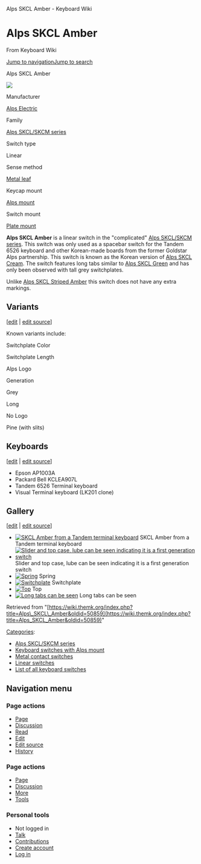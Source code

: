 Alps SKCL Amber - Keyboard Wiki

Alps SKCL Amber
===============

From Keyboard Wiki 

[Jump to navigation](https://wiki.themk.org/index.php/Alps_SKCL_Amber#column-one)[Jump to search](https://wiki.themk.org/index.php/Alps_SKCL_Amber#searchInput)

Alps SKCL Amber

[![](https://wiki.themk.org/images/thumb/3/3e/Skclamberclose.jpg/500px-Skclamberclose.jpg)](https://wiki.themk.org/index.php/File:Skclamberclose.jpg)

Manufacturer

[Alps Electric](https://wiki.themk.org/index.php/Alps_Electric "Alps Electric")

Family

[Alps SKCL/SKCM series](https://wiki.themk.org/index.php/Alps_SKCL/SKCM_series "Alps SKCL/SKCM series")

Switch type

Linear

Sense method

[Metal leaf](https://wiki.themk.org/index.php/Contact_mechanism#Metal_leaf "Contact mechanism")

Keycap mount

[Alps mount](https://wiki.themk.org/index.php/Keycap_mount#Alps_mount "Keycap mount")

Switch mount

[Plate mount](https://wiki.themk.org/index.php/Switch_mount#Plate_mount "Switch mount")

**Alps SKCL Amber** is a linear switch in the "complicated" [Alps SKCL/SKCM series](https://wiki.themk.org/index.php/Alps_SKCL/SKCM_series "Alps SKCL/SKCM series"). This switch was only used as a spacebar switch for the Tandem 6526 keyboard and other Korean-made boards from the former Goldstar Alps partnership. This switch is known as the Korean version of [Alps SKCL Cream](https://wiki.themk.org/index.php/Alps_SKCL_Cream "Alps SKCL Cream"). The switch features long tabs similar to [Alps SKCL Green](https://wiki.themk.org/index.php/Alps_SKCL_Green "Alps SKCL Green") and has only been observed with tall grey switchplates.

Unlike [Alps SKCL Striped Amber](https://wiki.themk.org/index.php/Alps_SKCL_Striped_Amber "Alps SKCL Striped Amber") this switch does not have any extra markings.

Variants
--------

\[[edit](https://wiki.themk.org/index.php?title=Alps_SKCL_Amber&veaction=edit&section=1 "Edit section: Variants") | [edit source](https://wiki.themk.org/index.php?title=Alps_SKCL_Amber&action=edit&section=1 "Edit section's source code: Variants")\]

Known variants include:

Switchplate Color

Switchplate Length

Alps Logo

Generation

Grey

Long

No Logo

Pine (with slits)

Keyboards
---------

\[[edit](https://wiki.themk.org/index.php?title=Alps_SKCL_Amber&veaction=edit&section=2 "Edit section: Keyboards") | [edit source](https://wiki.themk.org/index.php?title=Alps_SKCL_Amber&action=edit&section=2 "Edit section's source code: Keyboards")\]

*   Epson AP1003A
*   Packard Bell KCLEA907L
*   Tandem 6526 Terminal keyboard
*   Visual Terminal keyboard (LK201 clone)

Gallery
-------

\[[edit](https://wiki.themk.org/index.php?title=Alps_SKCL_Amber&veaction=edit&section=3 "Edit section: Gallery") | [edit source](https://wiki.themk.org/index.php?title=Alps_SKCL_Amber&action=edit&section=3 "Edit section's source code: Gallery")\]

*   [![SKCL Amber from a Tandem terminal keyboard](https://wiki.themk.org/images/thumb/8/8c/NVREPYn.jpg/499px-NVREPYn.jpg)](https://wiki.themk.org/index.php/File:NVREPYn.jpg "SKCL Amber from a Tandem terminal keyboard") SKCL Amber from a Tandem terminal keyboard 
*   [![Slider and top case, lube can be seen indicating it is a first generation switch](https://wiki.themk.org/images/thumb/4/42/C7JSv3r.jpg/499px-C7JSv3r.jpg)](https://wiki.themk.org/index.php/File:C7JSv3r.jpg "Slider and top case, lube can be seen indicating it is a first generation switch") Slider and top case, lube can be seen indicating it is a first generation switch 
*   [![Spring](https://wiki.themk.org/images/thumb/b/b3/Skclamberspring.jpg/499px-Skclamberspring.jpg)](https://wiki.themk.org/index.php/File:Skclamberspring.jpg "Spring") Spring 
*   [![Switchplate](https://wiki.themk.org/images/thumb/9/92/Skclamberswitchplate.jpg/499px-Skclamberswitchplate.jpg)](https://wiki.themk.org/index.php/File:Skclamberswitchplate.jpg "Switchplate") Switchplate 
*   [![Top](https://wiki.themk.org/images/thumb/4/49/Skclambertop.jpg/499px-Skclambertop.jpg)](https://wiki.themk.org/index.php/File:Skclambertop.jpg "Top") Top 
*   [![Long tabs can be seen](https://wiki.themk.org/images/thumb/f/f1/QzUSyX6.jpg/499px-QzUSyX6.jpg)](https://wiki.themk.org/index.php/File:QzUSyX6.jpg "Long tabs can be seen") Long tabs can be seen

Retrieved from "[https://wiki.themk.org/index.php?title=Alps\_SKCL\_Amber&oldid=50859](https://wiki.themk.org/index.php?title=Alps_SKCL_Amber&oldid=50859)"

[Categories](https://wiki.themk.org/index.php/Special:Categories "Special:Categories"):

*   [Alps SKCL/SKCM series](https://wiki.themk.org/index.php/Category:Alps_SKCL/SKCM_series "Category:Alps SKCL/SKCM series")
*   [Keyboard switches with Alps mount](https://wiki.themk.org/index.php/Category:Keyboard_switches_with_Alps_mount "Category:Keyboard switches with Alps mount")
*   [Metal contact switches](https://wiki.themk.org/index.php/Category:Metal_contact_switches "Category:Metal contact switches")
*   [Linear switches](https://wiki.themk.org/index.php/Category:Linear_switches "Category:Linear switches")
*   [List of all keyboard switches](https://wiki.themk.org/index.php/Category:List_of_all_keyboard_switches "Category:List of all keyboard switches")

Navigation menu
---------------

### Page actions

*   [Page](https://wiki.themk.org/index.php/Alps_SKCL_Amber "View the content page [c]")
*   [Discussion](https://wiki.themk.org/index.php?title=Talk:Alps_SKCL_Amber&action=edit&redlink=1 "Discussion about the content page (page does not exist) [t]")
*   [Read](https://wiki.themk.org/index.php/Alps_SKCL_Amber)
*   [Edit](https://wiki.themk.org/index.php?title=Alps_SKCL_Amber&veaction=edit "Edit this page [v]")
*   [Edit source](https://wiki.themk.org/index.php?title=Alps_SKCL_Amber&action=edit "Edit the source code of this page [e]")
*   [History](https://wiki.themk.org/index.php?title=Alps_SKCL_Amber&action=history "Past revisions of this page [h]")

### Page actions

*   [Page](https://wiki.themk.org/index.php/Alps_SKCL_Amber "Page")
*   [Discussion](https://wiki.themk.org/index.php?title=Talk:Alps_SKCL_Amber&action=edit&redlink=1 " (page does not exist)")
*   [More](https://wiki.themk.org/index.php/Alps_SKCL_Amber#p-cactions)
*   [Tools](https://wiki.themk.org/index.php/Alps_SKCL_Amber#p-tb "Tools")

### Personal tools

*   Not logged in
*   [Talk](https://wiki.themk.org/index.php/Special:MyTalk "Discussion about edits from this IP address [n]")
*   [Contributions](https://wiki.themk.org/index.php/Special:MyContributions "A list of edits made from this IP address [y]")
*   [Create account](https://wiki.themk.org/index.php?title=Special:CreateAccount&returnto=Alps+SKCL+Amber "You are encouraged to create an account and log in; however, it is not mandatory")
*   [Log in](https://wiki.themk.org/index.php?title=Special:UserLogin&returnto=Alps+SKCL+Amber "You are encouraged to log in; however, it is not mandatory [o]")

[](https://wiki.themk.org/index.php/Main_Page) [](https://wiki.themk.org/index.php/Alps_SKCL_Amber#sidebar "Jump to navigation")[](https://wiki.themk.org/index.php/Alps_SKCL_Amber#p-personal "user tools")[](https://wiki.themk.org/index.php/Alps_SKCL_Amber#globalWrapper "back to top")